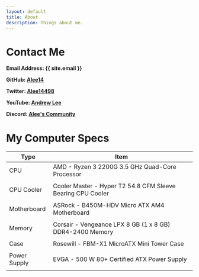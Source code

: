 ```yaml
---
layout: default
title: About
description: Things about me.
---
```


<h1>Contact Me</h1>
<p><b>Email Address: {{ site.email }}</b></p>
<p><b>GitHub: <a href="https://github.com/Alee14">Alee14</a></b></p>
<p><b>Twitter: <a href="https://twitter.com/Alee14498">Alee14498</a></b></p>
<p><b>YouTube: <a href="https://youtube.com/user/Andrew14Lee/">Andrew Lee</a></b></p>
<p><b>Discord: <a href="https://discord.gg/EFhRDqG">Alee's Community</a></b></p>

<h1>My Computer Specs</h1>
<table class="pcpp-part-list">
  <thead>
    <tr>
      <th>Type</th>
      <th>Item</th>
    </tr>
  </thead>
  <tbody>
    <tr>
      <td class="pcpp-part-list-type">CPU</td>
      <td class="pcpp-part-list-item">AMD - Ryzen 3 2200G 3.5 GHz Quad-Core Processor</td>
    </tr>
    <tr>
    <td></td>
    </tr>
    <tr>
      <td class="pcpp-part-list-type">CPU Cooler</td>
      <td class="pcpp-part-list-item">Cooler Master - Hyper T2 54.8 CFM Sleeve Bearing CPU Cooler</td>
    </tr>
    <tr>
    <td></td>
    </tr>
    <tr>
      <td class="pcpp-part-list-type">Motherboard</td>
      <td class="pcpp-part-list-item">ASRock - B450M-HDV Micro ATX AM4 Motherboard</td>
    </tr>
    <tr>
    <td></td>
    </tr>
    <tr>
      <td class="pcpp-part-list-type">Memory</td>
      <td class="pcpp-part-list-item">Corsair - Vengeance LPX 8 GB (1 x 8 GB) DDR4-2400 Memory</td>
    </tr>
    <tr>
    <td></td>
    </tr>
    <tr>
      <td class="pcpp-part-list-type">Case</td>
      <td class="pcpp-part-list-item">Rosewill - FBM-X1 MicroATX Mini Tower Case</td>
    </tr>
    <tr>
    <td></td>
    </tr>
    <tr>
      <td class="pcpp-part-list-type">Power Supply</td>
      <td class="pcpp-part-list-item">EVGA - 500 W 80+ Certified ATX Power Supply</td>
    </tr>
    <tr>
      <td></td>
    </tr>
  </tbody>
</table>